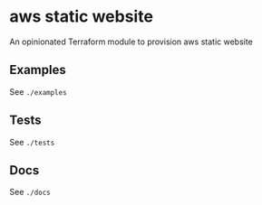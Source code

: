 # aws static website

An opinionated Terraform module to provision aws static website

## Examples

See `./examples`

## Tests

See `./tests`

## Docs

See `./docs`
